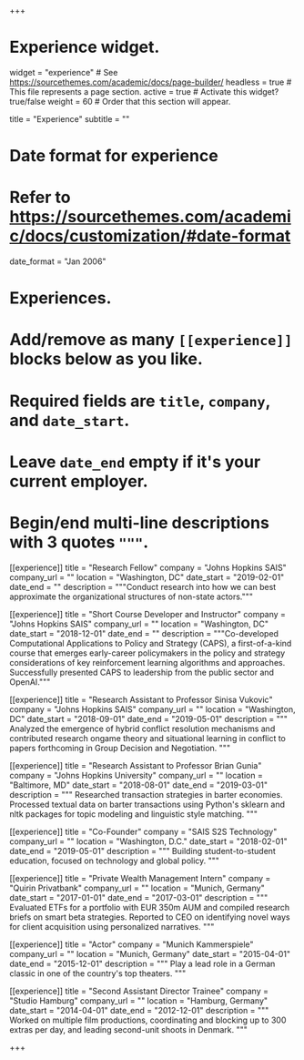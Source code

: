 +++
# Experience widget.
widget = "experience"  # See https://sourcethemes.com/academic/docs/page-builder/
headless = true  # This file represents a page section.
active = true  # Activate this widget? true/false
weight = 60  # Order that this section will appear.

title = "Experience"
subtitle = ""

# Date format for experience
#   Refer to https://sourcethemes.com/academic/docs/customization/#date-format
date_format = "Jan 2006"

# Experiences.
#   Add/remove as many `[[experience]]` blocks below as you like.
#   Required fields are `title`, `company`, and `date_start`.
#   Leave `date_end` empty if it's your current employer.
#   Begin/end multi-line descriptions with 3 quotes `"""`.

[[experience]]
  title = "Research Fellow"
  company = "Johns Hopkins SAIS"
  company_url = ""
  location = "Washington, DC"
  date_start = "2019-02-01"
  date_end = ""
  description = """Conduct research into how we can best approximate the organizational structures of non-state actors."""

[[experience]]
  title = "Short Course Developer and Instructor"
  company = "Johns Hopkins SAIS"
  company_url = ""
  location = "Washington, DC"
  date_start = "2018-12-01"
  date_end = ""
  description = """Co-developed Computational Applications to Policy and Strategy (CAPS), a first-of-a-kind
course that emerges early-career policymakers in the policy and strategy considerations of key reinforcement learning
algorithms and approaches. Successfully presented CAPS to leadership from the public sector and OpenAI."""

[[experience]]
  title = "Research Assistant to Professor Sinisa Vukovic"
  company = "Johns Hopkins SAIS"
  company_url = ""
  location = "Washington, DC"
  date_start = "2018-09-01"
  date_end = "2019-05-01"
  description = """
  Analyzed the emergence of hybrid conflict resolution mechanisms and contributed research ongame theory and situational learning in conflict to papers forthcoming in Group Decision and Negotiation.
  """
  
[[experience]]
  title = "Research Assistant to Professor Brian Gunia"
  company = "Johns Hopkins University"
  company_url = ""
  location = "Baltimore, MD"
  date_start = "2018-08-01"
  date_end = "2019-03-01"
  description = """
Researched transaction strategies in barter economies. Processed textual data on barter transactions using Python's sklearn and nltk packages for topic modeling and linguistic style matching.
  """
  
  [[experience]]
  title = "Co-Founder"
  company = "SAIS S2S Technology"
  company_url = ""
  location = "Washington, D.C."
  date_start = "2018-02-01"
  date_end = "2019-05-01"
  description = """
  Building student-to-student education, focused on technology and global policy.
  """
  
  [[experience]]
  title = "Private Wealth Management Intern"
  company = "Quirin Privatbank"
  company_url = ""
  location = "Munich, Germany"
  date_start = "2017-01-01"
  date_end = "2017-03-01"
  description = """
  Evaluated ETFs for a portfolio with EUR 350m AUM and compiled research briefs on smart beta strategies. Reported to CEO on identifying novel ways for client acquisition using personalized narratives.
  """
  
  [[experience]]
  title = "Actor"
  company = "Munich Kammerspiele"
  company_url = ""
  location = "Munich, Germany"
  date_start = "2015-04-01"
  date_end = "2015-12-01"
  description = """
  Play a lead role in a German classic in one of the country's top theaters.
  """

  [[experience]]
  title = "Second Assistant Director Trainee"
  company = "Studio Hamburg"
  company_url = ""
  location = "Hamburg, Germany"
  date_start = "2014-04-01"
  date_end = "2012-12-01"
  description = """
  Worked on multiple film productions, coordinating and blocking up to 300 extras per day, and leading second-unit shoots in Denmark.
  """

+++
